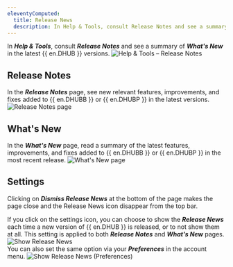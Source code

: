```yaml
---
eleventyComputed:
  title: Release News
  description: In Help & Tools, consult Release Notes and see a summary of What's New in the latest {{ en.DHUB }} version.
---
```

In ***Help & Tools***, consult ***Release Notes*** and see a summary of ***What's New*** in the latest {{ en.DHUB }} versions.
![Help & Tools – Release Notes](https://cdnweb.devolutions.net/docs/HUBB2030_2024_1.png)
## Release Notes
In the ***Release Notes*** page, see new relevant features, improvements, and fixes added to {{ en.DHUBB }} or {{ en.DHUBP }} in the latest versions.
![Release Notes page](https://cdnweb.devolutions.net/docs/HUBB2031_2024_1.png)
## What's New
In the ***What's New*** page, read a summary of the latest features, improvements, and fixes added to {{ en.DHUBB }} or {{ en.DHUBP }} in the most recent release.
![What's New page](https://cdnweb.devolutions.net/docs/HUBB2032_2024_1.png)
## Settings
Clicking on ***Dismiss Release News*** at the bottom of the page makes the page close and the Release News icon disappear from the top bar.

If you click on the settings icon, you can choose to show the ***Release News*** each time a new version of {{ en.DHUB }} is released, or to not show them at all. This setting is applied to both ***Release Notes*** and ***What's New*** pages.
![Show Release News](https://cdnweb.devolutions.net/docs/HUBB2033_2024_1.png)  
You can also set the same option via your ***Preferences*** in the account menu.
![Show Release News (Preferences)](https://cdnweb.devolutions.net/docs/HUBB2034_2024_1.png)